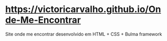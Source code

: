 # https://victoricarvalho.github.io/Onde-Me-Encontrar
Site onde me encontrar desenvolvido em HTML + CSS + Bulma framework
